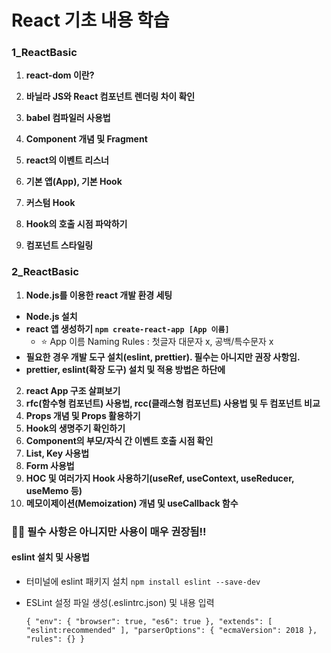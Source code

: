 # React 기초 내용 학습

### 1_ReactBasic
1. **react-dom 이란?**
2. **바닐라 JS와 React 컴포넌트 렌더링 차이 확인**
3. **babel 컴파일러 사용법**
4. **Component 개념 및 Fragment**
5. **react의 이벤트 리스너**

6. **기본 앱(App), 기본 Hook**
7. **커스텀 Hook**
8. **Hook의 호출 시점 파악하기**
9. **컴포넌트 스타일링**

### 2_ReactBasic
1. **Node.js를 이용한 react 개발 환경 세팅**
  * **Node.js 설치**
  * **react 앱 생성하기 `npm create-react-app [App 이름]`**
    - ⭐ App 이름 Naming Rules : 첫글자 대문자 x, 공백/특수문자 x
  * **필요한 경우 개발 도구 설치(eslint, prettier). 필수는 아니지만 권장 사항임.**
  * **prettier, eslint(확장 도구) 설치 및 적용 방법은 하단에**

2. **react App 구조 살펴보기**
3. **rfc(함수형 컴포넌트) 사용법, rcc(클래스형 컴포넌트) 사용법 및 두 컴포넌트 비교**
4. **Props 개념 및 Props 활용하기**
5. **Hook의 생명주기 확인하기**
6. **Component의 부모/자식 간 이벤트 호출 시점 확인**
7. **List, Key 사용법**
8. **Form 사용법**
9. **HOC 및 여러가지 Hook 사용하기(useRef, useContext, useReducer, useMemo 등)**
10. **메모이제이션(Memoization) 개념 및 useCallback 함수**



### 🙏🏻 필수 사항은 아니지만 사용이 매우 권장됨!!

#### eslint 설치 및 사용법
- 터미널에 eslint 패키지 설치 ``npm install eslint --save-dev``
- ESLint 설정 파일 생성(.eslintrc.json) 및 내용 입력

  ``
  {
		"env": {
		  "browser": true,
		  "es6": true
		},
		"extends": [
		  "eslint:recommended"
		],
		"parserOptions": {
		  "ecmaVersion": 2018
		},
		"rules": {}
	}
  ``
